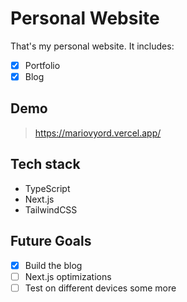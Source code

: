 # Personal Website

That's my personal website. It includes:

- [x] Portfolio
- [x] Blog

## Demo

> <https://mariovyord.vercel.app/>

## Tech stack

- TypeScript
- Next.js
- TailwindCSS

## Future Goals

- [x] Build the blog
- [ ] Next.js optimizations
- [ ] Test on different devices some more
